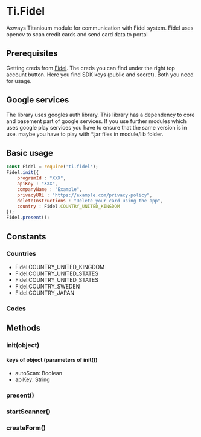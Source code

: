 # Ti.Fidel

Axways Titanioum module for communication with Fidel system. Fidel uses opencv to scan credit cards and send card data to portal

## Prerequisites

Getting creds from [Fidel](http://fidel.uk/). The creds you can find under the right top account button. Here you find SDK keys (public and secret). Both you need for usage.

##  Google services

The library uses googles auth library. This library has a dependency to core and basement part of google services. If you use further modules which uses google play services you have to ensure that the same version is in use. maybe you have to play with *.jar files in module/lib folder.

## Basic usage


```javascript
const Fidel = require('ti.fidel');
Fidel.init({
	programId : "XXX",
	apiKey : "XXX",
	companyName : "Example",
	privacyURL : "https://example.com/privacy-policy",
	deleteInstructions : "Delete your card using the app",
	country : Fidel.COUNTRY_UNITED_KINGDOM
});	
Fidel.present();
```

## Constants

### Countries

* Fidel.COUNTRY\_UNITED\_KINGDOM
* Fidel.COUNTRY\_UNITED\_STATES
* Fidel.COUNTRY\_UNITED\_STATES
* Fidel.COUNTRY\_SWEDEN
* Fidel.COUNTRY\_JAPAN  

### Codes

## Methods

### init(object)
#### keys of object (parameters of init())
* autoScan: Boolean
* apiKey: String



### present()

### startScanner()

### createForm()
